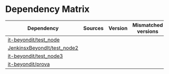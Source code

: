 # Dependency Matrix

Dependency | Sources | Version | Mismatched versions
---------- | ------- | ------- | -------------------
[it-beyondit/test_node](https://github.com/it-beyondit/test_node.git) |  | []() | 
[JenkinsxBeyondIt/test_node2](https://github.com/JenkinsxBeyondIt/test_node2.git) |  | []() | 
[it-beyondit/test_node3](https://github.com/it-beyondit/test_node3.git) |  | []() | 
[it-beyondit/prova](https://github.com/it-beyondit/prova.git) |  | []() | 
